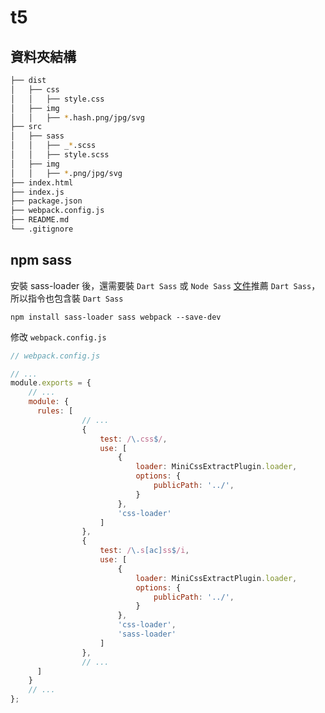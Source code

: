 # t5


## 資料夾結構
```bash
├── dist
│   ├── css
│   │   ├── style.css
│   ├── img
│   │   ├── *.hash.png/jpg/svg
├── src
│   ├── sass
│   │   ├── _*.scss
│   │   ├── style.scss
│   ├── img
│   │   ├── *.png/jpg/svg
├── index.html
├── index.js
├── package.json
├── webpack.config.js
├── README.md
└── .gitignore
```
## npm sass
安裝 sass-loader 後，還需要裝 `Dart Sass` 或 `Node Sass`
[文件](https://webpack.js.org/loaders/sass-loader/#root)推薦 `Dart Sass`，所以指令也包含裝 `Dart Sass`

```
npm install sass-loader sass webpack --save-dev
```

修改 `webpack.config.js`
```javascript
// webpack.config.js

// ...
module.exports = {
    // ...
    module: {
      rules: [
				// ...
				{
					test: /\.css$/,
					use: [
						{
							loader: MiniCssExtractPlugin.loader,
							options: {
								publicPath: '../',
							}
						},
						'css-loader'
					]
				},
				{
					test: /\.s[ac]ss$/i,
					use: [
						{
							loader: MiniCssExtractPlugin.loader,
							options: {
								publicPath: '../',
							}
						},
						'css-loader',
						'sass-loader'
					]
				},
				// ...
      ]
    }
    // ...
};

```